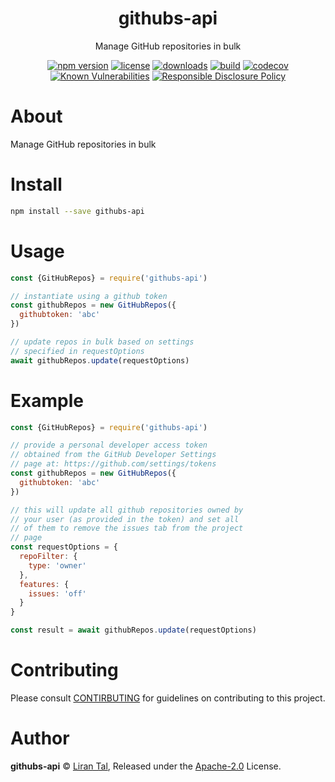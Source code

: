 <p align="center"><h1 align="center">
  githubs-api
</h1>

<p align="center">
  Manage GitHub repositories in bulk
</p>

<p align="center">
  <a href="https://www.npmjs.org/package/githubs-api"><img src="https://badgen.net/npm/v/githubs-api" alt="npm version"/></a>
  <a href="https://www.npmjs.org/package/githubs-api"><img src="https://badgen.net/npm/license/githubs-api" alt="license"/></a>
  <a href="https://www.npmjs.org/package/githubs-api"><img src="https://badgen.net/npm/dt/githubs-api" alt="downloads"/></a>
  <a href="https://travis-ci.org/lirantal/githubs-api"><img src="https://badgen.net/travis/lirantal/githubs-api" alt="build"/></a>
  <a href="https://codecov.io/gh/lirantal/githubs-api"><img src="https://badgen.net/codecov/c/github/lirantal/githubs-api" alt="codecov"/></a>
  <a href="https://snyk.io/test/github/lirantal/githubs-api"><img src="https://snyk.io/test/github/lirantal/githubs-api/badge.svg" alt="Known Vulnerabilities"/></a>
  <a href="./SECURITY.md"><img src="https://img.shields.io/badge/Security-Responsible%20Disclosure-yellow.svg" alt="Responsible Disclosure Policy" /></a>
</p>

# About

Manage GitHub repositories in bulk

# Install

```bash
npm install --save githubs-api
```

# Usage

```js
const {GitHubRepos} = require('githubs-api')

// instantiate using a github token
const githubRepos = new GitHubRepos({
  githubtoken: 'abc'
})

// update repos in bulk based on settings
// specified in requestOptions
await githubRepos.update(requestOptions)
```

# Example

```js
const {GitHubRepos} = require('githubs-api')

// provide a personal developer access token
// obtained from the GitHub Developer Settings
// page at: https://github.com/settings/tokens
const githubRepos = new GitHubRepos({
  githubtoken: 'abc'
})

// this will update all github repositories owned by
// your user (as provided in the token) and set all
// of them to remove the issues tab from the project
// page
const requestOptions = {
  repoFilter: {
    type: 'owner'
  },
  features: {
    issues: 'off'
  }
}

const result = await githubRepos.update(requestOptions)
```

# Contributing

Please consult [CONTIRBUTING](./CONTRIBUTING.md) for guidelines on contributing to this project.

# Author

**githubs-api** © [Liran Tal](https://github.com/lirantal), Released under the [Apache-2.0](./LICENSE) License.
